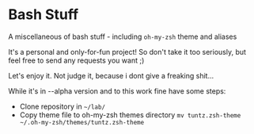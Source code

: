 Bash Stuff
===========

A miscellaneous of bash stuff - including `oh-my-zsh` theme and aliases

It's a personal and only-for-fun project! So don't take it too seriously, but feel free to send any requests you want ;)

Let's enjoy it. Not judge it, because i dont give a freaking shit...

While it's in --alpha version and to this work fine have some steps:
 * Clone repository in `~/lab/`
 * Copy theme file to oh-my-zsh themes directory `mv tuntz.zsh-theme ~/.oh-my-zsh/themes/tuntz.zsh-theme`
